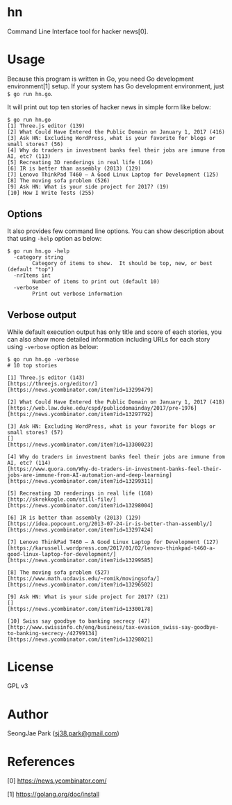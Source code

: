 hn
==

Command Line Interface tool for hacker news[0].


Usage
=====

Because this program is written in Go, you need Go development environment[1]
setup.  If your system has Go development environment, just `$ go run hn.go`.

It will print out top ten stories of hacker news in simple form like below:
```
$ go run hn.go
[1] Three.js editor (139)
[2] What Could Have Entered the Public Domain on January 1, 2017 (416)
[3] Ask HN: Excluding WordPress, what is your favorite for blogs or small stores? (56)
[4] Why do traders in investment banks feel their jobs are immune from AI, etc? (113)
[5] Recreating 3D renderings in real life (166)
[6] IR is better than assembly (2013) (129)
[7] Lenovo ThinkPad T460 – A Good Linux Laptop for Development (125)
[8] The moving sofa problem (526)
[9] Ask HN: What is your side project for 2017? (19)
[10] How I Write Tests (255)
```


Options
-------

It also provides few command line options.  You can show description about that
using `-help` option as below:
```
$ go run hn.go -help
  -category string
        Category of items to show.  It should be top, new, or best (default "top")
  -nrItems int
        Number of items to print out (default 10)
  -verbose
        Print out verbose information
```


Verbose output
--------------

While default execution output has only title and score of each stories, you
can also show more detailed information including URLs for each story using
`-verbose` option as below:
```
$ go run hn.go -verbose
# 10 top stories

[1] Three.js editor (143)
[https://threejs.org/editor/]
[https://news.ycombinator.com/item?id=13299479]

[2] What Could Have Entered the Public Domain on January 1, 2017 (418)
[https://web.law.duke.edu/cspd/publicdomainday/2017/pre-1976]
[https://news.ycombinator.com/item?id=13297792]

[3] Ask HN: Excluding WordPress, what is your favorite for blogs or small stores? (57)
[]
[https://news.ycombinator.com/item?id=13300023]

[4] Why do traders in investment banks feel their jobs are immune from AI, etc? (114)
[https://www.quora.com/Why-do-traders-in-investment-banks-feel-their-jobs-are-immune-from-AI-automation-and-deep-learning]
[https://news.ycombinator.com/item?id=13299311]

[5] Recreating 3D renderings in real life (168)
[http://skrekkogle.com/still-file/]
[https://news.ycombinator.com/item?id=13298004]

[6] IR is better than assembly (2013) (129)
[https://idea.popcount.org/2013-07-24-ir-is-better-than-assembly/]
[https://news.ycombinator.com/item?id=13297424]

[7] Lenovo ThinkPad T460 – A Good Linux Laptop for Development (127)
[https://karussell.wordpress.com/2017/01/02/lenovo-thinkpad-t460-a-good-linux-laptop-for-development/]
[https://news.ycombinator.com/item?id=13299585]

[8] The moving sofa problem (527)
[https://www.math.ucdavis.edu/~romik/movingsofa/]
[https://news.ycombinator.com/item?id=13296502]

[9] Ask HN: What is your side project for 2017? (21)
[]
[https://news.ycombinator.com/item?id=13300178]

[10] Swiss say goodbye to banking secrecy (47)
[http://www.swissinfo.ch/eng/business/tax-evasion_swiss-say-goodbye-to-banking-secrecy-/42799134]
[https://news.ycombinator.com/item?id=13298021]
```


License
=======

GPL v3


Author
======

SeongJae Park (sj38.park@gmail.com)


References
==========

[0] https://news.ycombinator.com/

[1] https://golang.org/doc/install
